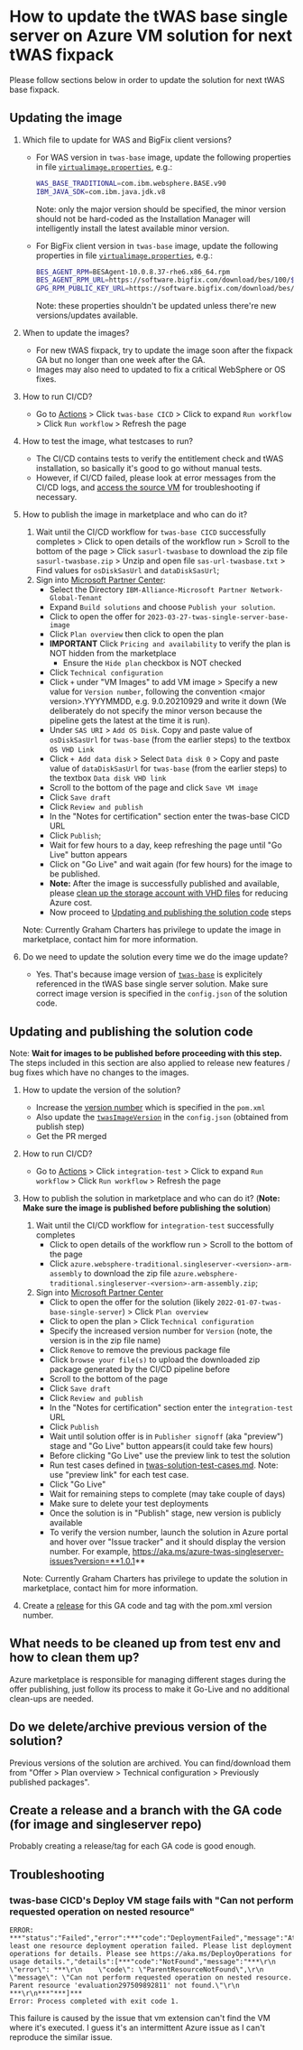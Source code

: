 # How to update the tWAS base single server on Azure VM solution for next tWAS fixpack

Please follow sections below in order to update the solution for next tWAS base fixpack.

## Updating the image

1. Which file to update for WAS and BigFix client versions?
   * For WAS version in `twas-base` image, update the following properties in file [`virtualimage.properties`](https://github.com/WASdev/azure.websphere-traditional.image/blob/main/twas-base/src/main/scripts/virtualimage.properties#L14-L15), e.g.:

     ```bash
     WAS_BASE_TRADITIONAL=com.ibm.websphere.BASE.v90
     IBM_JAVA_SDK=com.ibm.java.jdk.v8
     ```

     Note: only the major version should be specified, the minor version should not be hard-coded as the Installation Manager will intelligently install the latest available minor version.

   * For BigFix client version in `twas-base` image, update the following properties in file [`virtualimage.properties`](https://github.com/WASdev/azure.websphere-traditional.image/blob/main/twas-base/src/main/scripts/virtualimage.properties#L32-L34), e.g.:

     ```bash
     BES_AGENT_RPM=BESAgent-10.0.8.37-rhe6.x86_64.rpm
     BES_AGENT_RPM_URL=https://software.bigfix.com/download/bes/100/${BES_AGENT_RPM}
     GPG_RPM_PUBLIC_KEY_URL=https://software.bigfix.com/download/bes/95/RPM-GPG-KEY-BigFix-9-V2
     ```

     Note: these properties shouldn't be updated unless there're new versions/updates available.

1. When to update the images?
   * For new tWAS fixpack, try to update the image soon after the fixpack GA but no longer than one week after the GA.
   * Images may also need to updated to fix a critical WebSphere or OS fixes.

1. How to run CI/CD?
   * Go to [Actions](https://github.com/WASdev/azure.websphere-traditional.image/actions) > Click `twas-base CICD` > Click to expand `Run workflow` > Click `Run workflow` > Refresh the page

1. How to test the image, what testcases to run?
   * The CI/CD contains tests to verify the entitlement check and tWAS installation, so basically it's good to go without manual tests.
   * However, if CI/CD failed, please look at error messages from the CI/CD logs, and [access the source VM](https://github.com/WASdev/azure.websphere-traditional.image/blob/main/docs/howto-access-source-vm.md) for troubleshooting if necessary.

1. How to publish the image in marketplace and who can do it?
   1. Wait until the CI/CD workflow for `twas-base CICD` successfully completes > Click to open details of the workflow run > Scroll to the bottom of the page > Click `sasurl-twasbase` to download the zip file `sasurl-twasbase.zip` > Unzip and open file `sas-url-twasbase.txt` > Find values for `osDiskSasUrl` and `dataDiskSasUrl`;
   1. Sign into [Microsoft Partner Center](https://partner.microsoft.com/dashboard/commercial-marketplace/overview):
      * Select the Directory `IBM-Alliance-Microsoft Partner Network-Global-Tenant`
      * Expand `Build solutions` and choose `Publish your solution`.  
      * Click to open the offer for `2023-03-27-twas-single-server-base-image`
      * Click `Plan overview` then click to open the plan 
      * **IMPORTANT** Click `Pricing and availability` to verify the plan is NOT hidden from the marketplace
         * Ensure the `Hide plan` checkbox is NOT checked
      * Click `Technical configuration` 
      * Click `+` under "VM Images" to add VM image > Specify a new value for `Version number`, following the convention \<major version\>.YYYYMMDD, e.g. 9.0.20210929 and write it down (We deliberately do not specify the minor verson because the pipeline gets the latest at the time it is run). 
      * Under `SAS URI` > `Add OS Disk`. Copy and paste value of `osDiskSasUrl` for `twas-base` (from the earlier steps) to the textbox `OS VHD Link` 
      * Click `+ Add data disk` > Select `Data disk 0` > Copy and paste value of `dataDiskSasUrl` for `twas-base` (from the earlier steps) to the textbox `Data disk VHD link`
      * Scroll to the bottom of the page and click `Save VM image`
      * Click `Save draft`
      * Click `Review and publish`
      * In the "Notes for certification" section enter the twas-base CICD URL
      * Click `Publish`;
      * Wait for few hours to a day, keep refreshing the page until "Go Live" button appears
      * Click on "Go Live" and wait again (for few hours) for the image to be published.
      * **Note:** After the image is successfully published and available, please [clean up the storage account with VHD files](https://github.com/WASdev/azure.websphere-traditional.image/blob/main/docs/howto-cleanup-after-image-published.md) for reducing Azure cost.
      * Now proceed to [Updating and publishing the solution code](#updating-and-publishing-the-solution-code) steps

   Note: Currently Graham Charters has privilege to update the image in marketplace, contact him for more information.

1. Do we need to update the solution every time we do the image update?
   * Yes. That's because image version of [`twas-base`](https://github.com/WASdev/azure.websphere-traditional.singleserver/blob/main/src/main/bicep/config.json#L13) is explicitely referenced in the tWAS base single server solution. Make sure correct image version is specified in the `config.json` of the solution code.

## Updating and publishing the solution code

Note: **Wait for images to be published before proceeding with this step.** The steps included in this section are also applied to release new features / bug fixes which have no changes to the images.

1. How to update the version of the solution?
   * Increase the [version number](https://github.com/WASdev/azure.websphere-traditional.singleserver/blob/main/pom.xml#L22) which is specified in the `pom.xml`
   * Also update the [`twasImageVersion`](https://github.com/WASdev/azure.websphere-traditional.singleserver/blob/main/src/main/bicep/config.json#L13) in the `config.json` (obtained from publish step)
   * Get the PR merged

1. How to run CI/CD?
   * Go to [Actions](https://github.com/WASdev/azure.websphere-traditional.singleserver/actions) > Click `integration-test` > Click to expand `Run workflow` > Click `Run workflow` > Refresh the page

1. How to publish the solution in marketplace and who can do it? (**Note: Make sure the image is published before publishing the solution**)
   1. Wait until the CI/CD workflow for `integration-test` successfully completes 
      * Click to open details of the workflow run > Scroll to the bottom of the page
      * Click `azure.websphere-traditional.singleserver-<version>-arm-assembly` to download the zip file `azure.websphere-traditional.singleserver-<version>-arm-assembly.zip`;
   1. Sign into [Microsoft Partner Center](https://partner.microsoft.com/dashboard/commercial-marketplace/overview)
      * Click to open the offer for the solution (likely `2022-01-07-twas-base-single-server`) > Click `Plan overview`
      * Click to open the plan > Click `Technical configuration`
      * Specify the increased version number for `Version` (note, the version is in the zip file name)
      * Click `Remove` to remove the previous package file
      * Click `browse your file(s)` to upload the downloaded zip package generated by the CI/CD pipeline before
      * Scroll to the bottom of the page
      * Click `Save draft`
      * Click `Review and publish`
      * In the "Notes for certification" section enter the `integration-test` URL
      * Click `Publish`
      * Wait until solution offer is in `Publisher signoff` (aka "preview") stage and "Go Live" button appears(it could take few hours)
      * Before clicking "Go Live" use the preview link to test the solution
      * Run test cases defined in [twas-solution-test-cases.md](twas-solution-test-cases.md). Note: use "preview link" for each test case.
      * Click "Go Live"
      * Wait for remaining steps to complete (may take couple of days)
      * Make sure to delete your test deployments
      * Once the solution is in "Publish" stage, new version is publicly available
      * To verify the version number, launch the solution in Azure portal and hover over "Issue tracker" and it should display the version number. For example, https://aka.ms/azure-twas-singleserver-issues?version=**1.0.1**

   Note: Currently Graham Charters has privilege to update the solution in marketplace, contact him for more information.

1. Create a [release](https://github.com/WASdev/azure.websphere-traditional.singleserver/releases) for this GA code and tag with the pom.xml version number.


## What needs to be cleaned up from test env and how to clean them up?

Azure marketplace is responsible for managing different stages during the offer publishing, just follow its process to make it Go-Live and no additional clean-ups are needed.

## Do we delete/archive previous version of the solution?

Previous versions of the solution are archived. You can find/download them from "Offer > Plan overview > Technical configuration > Previously published packages".

## Create a release and a branch with the GA code (for image and singleserver repo)

Probably creating a release/tag for each GA code is good enough.


## Troubleshooting
### twas-base CICD's Deploy VM stage fails with "Can not perform requested operation on nested resource"
```
ERROR: ***"status":"Failed","error":***"code":"DeploymentFailed","message":"At least one resource deployment operation failed. Please list deployment operations for details. Please see https://aka.ms/DeployOperations for usage details.","details":[***"code":"NotFound","message":"***\r\n  \"error\": ***\r\n    \"code\": \"ParentResourceNotFound\",\r\n    \"message\": \"Can not perform requested operation on nested resource. Parent resource 'evaluation297509892811' not found.\"\r\n  ***\r\n***"***]***
Error: Process completed with exit code 1.
```

This failure is caused by the issue that vm extension can't find the VM where it's executed. I guess it's an intermittent Azure issue as I can't reproduce the similar issue.

